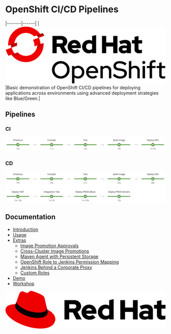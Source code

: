 # OpenShift CI/CD Pipelines

|-------|------|
|![OpenShift](./docs/images/openshift.png)|Basic demonstration of OpenShift CI/CD pipelines for deploying applications across environments using advanced deployment strategies like Blue/Green.|

## Pipelines

### CI

![CI](./docs/images/pipeline-ci.png)

### CD

![CD](./docs/images/pipeline-cd.png)

## Documentation

* [Introduction](./docs/introduction)
* [Usage](./docs/usage)
* [Extras](./docs/extras)
    * [Image Promotion Approvals](./docs/extras/image-promotion-approvals)
    * [Cross-Cluster Image Promotions](./docs/extras/cross-cluster)
    * [Maven Agent with Persistent Storage](./docs/extras/maven-agent-persistent-storage)
    * [OpenShift Role to Jenkins Permission Mapping](./docs/extras/openshift-jenkins-role-mapping)
    * [Jenkins Behind a Corporate Proxy](./docs/extras/jenkins-behind-proxy)
    * [Custom Roles](./docs/extras/custom-roles)
* [Demo](./docs/demo)
* [Workshop](./docs/workshop)

![RedHat](./docs/images/redhat.png)
